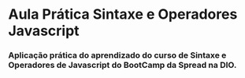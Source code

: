 # Aula Prática Sintaxe e Operadores Javascript
### Aplicação prática do aprendizado do curso de Sintaxe e Operadores de Javascript do BootCamp da Spread na DIO.
